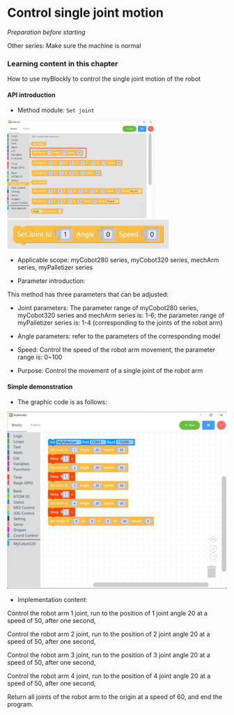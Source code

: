 # Control single joint motion

<i>Preparation before starting</i>

Other series: Make sure the machine is normal

### Learning content in this chapter

How to use myBlockly to control the single joint motion of the robot

#### API introduction

* Method module: `Set joint`

<img src="../../../../resource\3-FunctionsAndApplications\6.developmentGuide\myBlocklyAndUlFlow\singlearm/set joint API 1.jpg" style="zoom: 33%;" />

<img src="../../../../resource\3-FunctionsAndApplications\6.developmentGuide\myBlocklyAndUlFlow\singlearm/set joint API 2.jpg" style="zoom: 67%;" />

* Applicable scope: myCobot280 series, myCobot320 series, mechArm series, myPalletizer series

* Parameter introduction:

This method has three parameters that can be adjusted:

* Joint parameters: The parameter range of myCobot280 series, myCobot320 series and mechArm series is: 1-6; the parameter range of myPalletizer series is: 1-4 (corresponding to the joints of the robot arm)

- Angle parameters: refer to the parameters of the corresponding model

- Speed: Control the speed of the robot arm movement, the parameter range is: 0~100

* Purpose: Control the movement of a single joint of the robot arm

#### Simple demonstration

* The graphic code is as follows:

<img src="../../../../resource\3-FunctionsAndApplications\6.developmentGuide\myBlocklyAndUlFlow\singlearm/set angle demo.jpg" style="zoom: 50%;" />

* Implementation content:

Control the robot arm 1 joint, run to the position of 1 joint angle 20 at a speed of 50, after one second,

Control the robot arm 2 joint, run to the position of 2 joint angle 20 at a speed of 50, after one second,

Control the robot arm 3 joint, run to the position of 3 joint angle 20 at a speed of 50, after one second,

Control the robot arm 4 joint, run to the position of 4 joint angle 20 at a speed of 50, after one second,

Return all joints of the robot arm to the origin at a speed of 60, and end the program.